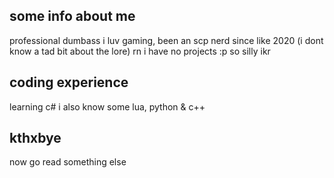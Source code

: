 ## some info about me
professional dumbass
i luv gaming, been an scp nerd since like 2020 (i dont know a tad bit about the lore)
rn i have no projects :p so silly ikr

## coding experience
learning c#
i also know some lua, python & c++


## kthxbye
now go read something else
